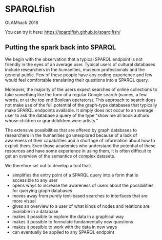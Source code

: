 # SPARQLfish
GLAMhack 2018

You can try it here: https://sparqlfish.github.io/sparqlfish/

## Putting the spark back into SPARQL

We begin with the observation that a typical SPARQL endpoint is not friendly in the eyes of an average user. Typical users of cultural databases include researchers in the humanities, museum professionals and the general public. Few of these people have any coding experience and few would feel comfortable translating their questions into a SPARQL query.  

Moreover, the majority of the users expect searches of online collections to take something like the form of a regular Google search (names, a few words, or at the top end Boolean operators). This approach to search does not make use of the full potential of the graph-type databases that typically make SPARQL endpoints available. It simply does not occur to an average user to ask the database a query of the type "show me all book authors whose children or grandchildren were artists."

The extensive possibilities that are offered by graph databases to researchers in the humanities go unexplored because of a lack of awareness of their capabilities and a shortage of information about how to exploit them. Even those academics who understand the potential of these resources and have some experience in using them, it is often difficult to get an overview of the semantics of complex datasets. 

We therefore set out to develop a tool that: 
  * simplifies the entry point of a SPARQL query into a form that is accessible to any user
  * opens ways to increase the awareness of users about the possibilities for querying graph databases
  * moves away from purely text-based searches to interfaces that are more visual
  * gives an overview to a user of what kinds of nodes and relations are available in a database
  * makes it possible to explore the data in a graphical way 
  * makes it possible to formulate fundamentally new questions
  * makes it possible to work with the data in new ways
  * can eventually be applied to any SPARQL endpoint
